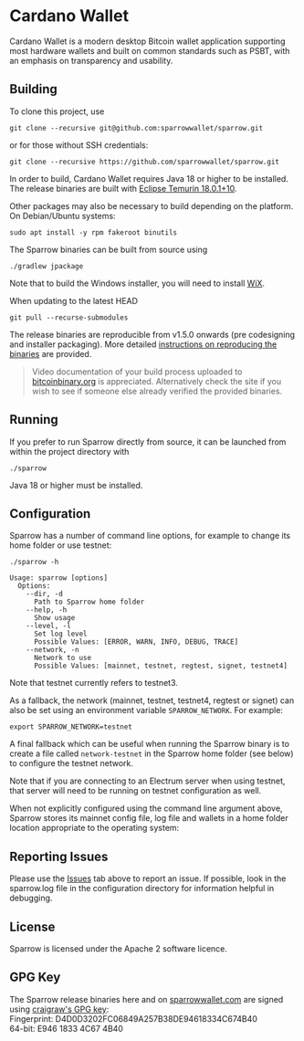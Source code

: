 # Cardano Wallet

Cardano Wallet is a modern desktop Bitcoin wallet application supporting most hardware wallets and built on common standards such as PSBT, with an emphasis on transparency and usability.



## Building

To clone this project, use

`git clone --recursive git@github.com:sparrowwallet/sparrow.git`

or for those without SSH credentials:

`git clone --recursive https://github.com/sparrowwallet/sparrow.git`

In order to build, Cardano Wallet requires Java 18 or higher to be installed. 
The release binaries are built with [Eclipse Temurin 18.0.1+10](https://github.com/adoptium/temurin18-binaries/releases/tag/jdk-18.0.1%2B10).

Other packages may also be necessary to build depending on the platform. On Debian/Ubuntu systems:

`sudo apt install -y rpm fakeroot binutils`


The Sparrow binaries can be built from source using

`./gradlew jpackage`

Note that to build the Windows installer, you will need to install [WiX](https://github.com/wixtoolset/wix3/releases).

When updating to the latest HEAD

`git pull --recurse-submodules`

The release binaries are reproducible from v1.5.0 onwards (pre codesigning and installer packaging). More detailed [instructions on reproducing the binaries](docs/reproducible.md) are provided.

> Video documentation of your build process uploaded to [bitcoinbinary.org](https://bitcoinbinary.org/) is appreciated. Alternatively check the site if you wish to see if someone else already verified the provided binaries. 

## Running

If you prefer to run Sparrow directly from source, it can be launched from within the project directory with

`./sparrow`

Java 18 or higher must be installed. 

## Configuration

Sparrow has a number of command line options, for example to change its home folder or use testnet:

```
./sparrow -h

Usage: sparrow [options]
  Options:
    --dir, -d
      Path to Sparrow home folder
    --help, -h
      Show usage
    --level, -l
      Set log level
      Possible Values: [ERROR, WARN, INFO, DEBUG, TRACE]      
    --network, -n
      Network to use
      Possible Values: [mainnet, testnet, regtest, signet, testnet4]
```

Note that testnet currently refers to testnet3.

As a fallback, the network (mainnet, testnet, testnet4, regtest or signet) can also be set using an environment variable `SPARROW_NETWORK`. For example:

`export SPARROW_NETWORK=testnet`

A final fallback which can be useful when running the Sparrow binary is to create a file called ``network-testnet`` in the Sparrow home folder (see below) to configure the testnet network.

Note that if you are connecting to an Electrum server when using testnet, that server will need to be running on testnet configuration as well.

When not explicitly configured using the command line argument above, Sparrow stores its mainnet config file, log file and wallets in a home folder location appropriate to the operating system:

## Reporting Issues

Please use the [Issues](https://github.com/sparrowwallet/sparrow/issues) tab above to report an issue. If possible, look in the sparrow.log file in the configuration directory for information helpful in debugging. 

## License

Sparrow is licensed under the Apache 2 software licence.

## GPG Key

The Sparrow release binaries here and on [sparrowwallet.com](https://sparrowwallet.com/download/) are signed using [craigraw's GPG key](https://keybase.io/craigraw):  
Fingerprint: D4D0D3202FC06849A257B38DE94618334C674B40  
64-bit: E946 1833 4C67 4B40
